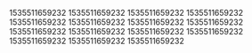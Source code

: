 1535511659232
1535511659232
1535511659232
1535511659232
1535511659232
1535511659232
1535511659232
1535511659232
1535511659232
1535511659232
1535511659232
1535511659232
1535511659232
1535511659232
1535511659232